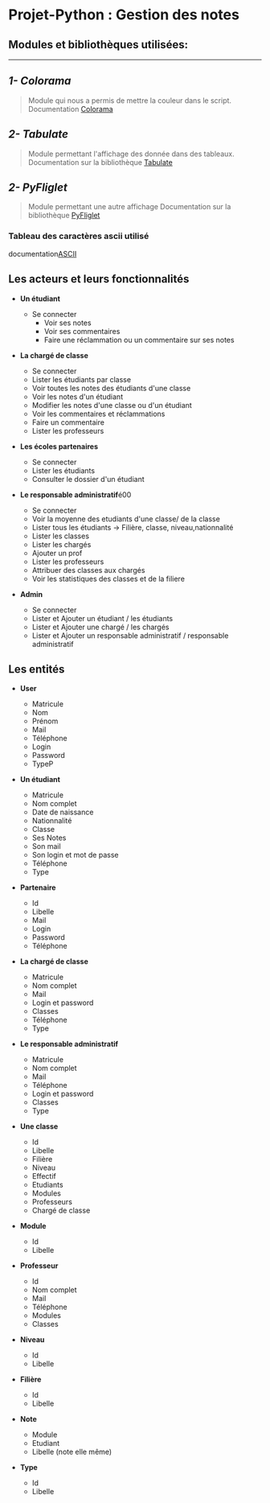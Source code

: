 # Projet-Python : Gestion des notes

## Modules et bibliothèques utilisées:
--------------
## *1- Colorama*
> Module qui nous a permis de mettre la couleur dans le script.
> Documentation [Colorama]()

## *2- Tabulate* 
> Module permettant l'affichage des donnée dans des tableaux.
> Documentation sur la bibliothèque [Tabulate](https://pypi.org/project/tabulate/)
## *2- PyFliglet* 
> Module permettant une autre affichage
> Documentation sur la bibliothèque [PyFliglet](http://www.figlet.org/examples.html)


### Tableau des caractères ascii utilisé
documentation[ASCII](https://www.ascii33.com/liste-tables-ascii/table-ascii-etendue-EOM.html)
## Les acteurs et leurs fonctionnalités

- **Un étudiant**
  - Se connecter
    - Voir ses notes
    - Voir ses commentaires
    - Faire une réclammation ou un commentaire sur ses notes

- **La chargé de classe**
  - Se connecter
  - Lister les étudiants par classe
  - Voir toutes les notes des étudiants d'une classe
  - Voir les notes d'un étudiant
  - Modifier les notes d'une classe ou d'un étudiant
  - Voir les commentaires et réclammations
  - Faire un commentaire
  - Lister les professeurs

- **Les écoles partenaires**
  - Se connecter
  - Lister les étudiants
  - Consulter le dossier d'un étudiant

- **Le responsable administratif**é00
  - Se connecter
  - Voir la moyenne des etudiants d'une classe/ de la classe
  - Lister tous les étudiants -> Filière, classe, niveau,nationnalité
  - Lister les classes
  - Lister les chargés
  - Ajouter un prof
  - Lister les professeurs
  - Attribuer des classes aux chargés
  - Voir les statistiques des classes et de la filiere

- **Admin**
  - Se connecter
  - Lister et Ajouter un étudiant / les étudiants
  - Lister et Ajouter une chargé / les chargés
  - Lister et Ajouter un responsable administratif / responsable administratif

## Les entités

- **User**
  - Matricule
  - Nom
  - Prénom
  - Mail
  - Téléphone
  - Login
  - Password
  - TypeP

- **Un étudiant**
  - Matricule
  - Nom complet
  - Date de naissance
  - Nationnalité
  - Classe
  - Ses Notes
  - Son mail
  - Son login et mot de passe
  - Téléphone
  - Type

- **Partenaire**
  - Id
  - Libelle
  - Mail
  - Login
  - Password
  - Téléphone

- **La chargé de classe**
  - Matricule
  - Nom complet
  - Mail
  - Login et password
  - Classes
  - Téléphone
  - Type

- **Le responsable administratif**
  - Matricule
  - Nom complet
  - Mail
  - Téléphone
  - Login et password
  - Classes
  - Type

- **Une classe**
  - Id
  - Libelle
  - Filière
  - Niveau
  - Effectif
  - Etudiants
  - Modules
  - Professeurs
  - Chargé de classe

- **Module**
  - Id
  - Libelle

- **Professeur**
  - Id
  - Nom complet
  - Mail
  - Téléphone
  - Modules
  - Classes

- **Niveau**
  - Id
  - Libelle

- **Filière**
  - Id
  - Libelle

- **Note**
  - Module
  - Etudiant
  - Libelle (note elle même)

- **Type**
  - Id
  - Libelle

